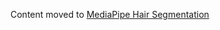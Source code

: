 Content moved to
[MediaPipe Hair Segmentation](https://google-ai-edge.github.io/mediapipe/solutions/hair_segmentation)
